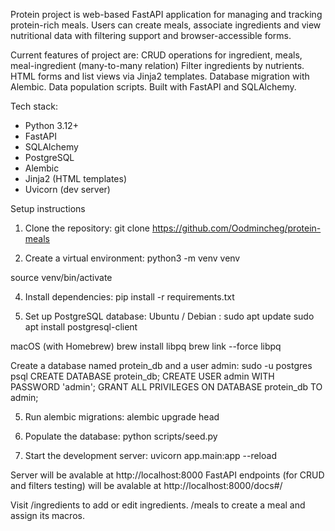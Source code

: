 Protein project is web-based FastAPI application for managing and tracking protein-rich meals.
Users can create meals, associate ingredients and view nutritional data with filtering support and browser-accessible
forms.

Current features of project are:
CRUD operations for ingredient, meals, meal-ingredient (many-to-many relation)
Filter ingredients by nutrients.
HTML forms and list views via Jinja2 templates.
Database migration with Alembic.
Data population scripts.
Built with FastAPI and SQLAlchemy.

Tech stack:
- Python 3.12+
- FastAPI
- SQLAlchemy
- PostgreSQL
- Alembic
- Jinja2 (HTML templates)
- Uvicorn (dev server)

Setup instructions
1. Clone the repository:
git clone https://github.com/Oodmincheg/protein-meals

2. Create a virtual environment:
python3 -m venv venv

source venv/bin/activate

4. Install dependencies:
pip install -r requirements.txt

5. Set up PostgreSQL database:
Ubuntu / Debian :
sudo apt update
sudo apt install postgresql-client

macOS (with Homebrew)
brew install libpq
brew link --force libpq

Create a database named protein_db and a user admin:
sudo -u postgres psql
CREATE DATABASE protein_db;
CREATE USER admin WITH PASSWORD 'admin';
GRANT ALL PRIVILEGES ON DATABASE protein_db TO admin;

5. Run alembic migrations:
alembic upgrade head

6. Populate the database:
python scripts/seed.py

7. Start the development server:
uvicorn app.main:app --reload

Server will be avalable at http://localhost:8000
FastAPI endpoints (for CRUD and filters testing) will be avalable at http://localhost:8000/docs#/

Visit /ingredients to add or edit ingredients.
/meals to create a meal and assign its macros.
